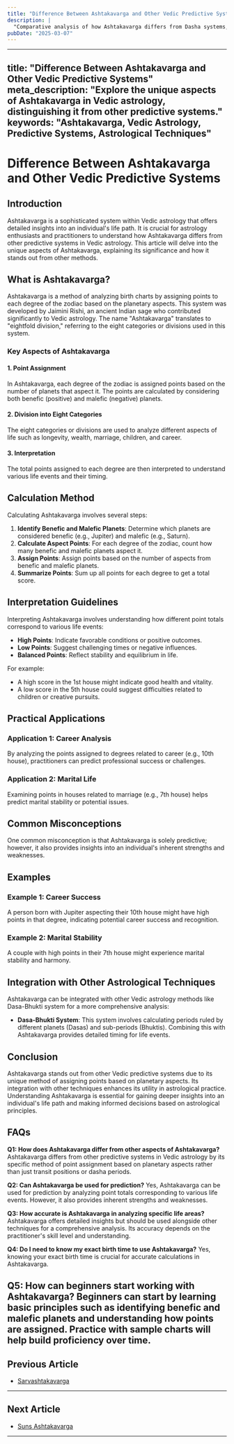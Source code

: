 ```yaml
---
title: "Difference Between Ashtakavarga and Other Vedic Predictive Systems"
description: |
  "Comparative analysis of how Ashtakavarga differs from Dasha systems,"
pubDate: "2025-03-07"
---
```


---
title: "Difference Between Ashtakavarga and Other Vedic Predictive Systems"
meta_description: "Explore the unique aspects of Ashtakavarga in Vedic astrology, distinguishing it from other predictive systems."
keywords: "Ashtakavarga, Vedic Astrology, Predictive Systems, Astrological Techniques"
---

# Difference Between Ashtakavarga and Other Vedic Predictive Systems

## Introduction

Ashtakavarga is a sophisticated system within Vedic astrology that offers detailed insights into an individual's life path. It is crucial for astrology enthusiasts and practitioners to understand how Ashtakavarga differs from other predictive systems in Vedic astrology. This article will delve into the unique aspects of Ashtakavarga, explaining its significance and how it stands out from other methods.

## What is Ashtakavarga?

Ashtakavarga is a method of analyzing birth charts by assigning points to each degree of the zodiac based on the planetary aspects. This system was developed by Jaimini Rishi, an ancient Indian sage who contributed significantly to Vedic astrology. The name "Ashtakavarga" translates to "eightfold division," referring to the eight categories or divisions used in this system.

### Key Aspects of Ashtakavarga

#### 1. **Point Assignment**
In Ashtakavarga, each degree of the zodiac is assigned points based on the number of planets that aspect it. The points are calculated by considering both benefic (positive) and malefic (negative) planets.

#### 2. **Division into Eight Categories**
The eight categories or divisions are used to analyze different aspects of life such as longevity, wealth, marriage, children, and career.

#### 3. **Interpretation**
The total points assigned to each degree are then interpreted to understand various life events and their timing.

## Calculation Method

Calculating Ashtakavarga involves several steps:

1. **Identify Benefic and Malefic Planets**: Determine which planets are considered benefic (e.g., Jupiter) and malefic (e.g., Saturn).
2. **Calculate Aspect Points**: For each degree of the zodiac, count how many benefic and malefic planets aspect it.
3. **Assign Points**: Assign points based on the number of aspects from benefic and malefic planets.
4. **Summarize Points**: Sum up all points for each degree to get a total score.

## Interpretation Guidelines

Interpreting Ashtakavarga involves understanding how different point totals correspond to various life events:

- **High Points**: Indicate favorable conditions or positive outcomes.
- **Low Points**: Suggest challenging times or negative influences.
- **Balanced Points**: Reflect stability and equilibrium in life.

For example:
- A high score in the 1st house might indicate good health and vitality.
- A low score in the 5th house could suggest difficulties related to children or creative pursuits.

## Practical Applications

### Application 1: **Career Analysis**
By analyzing the points assigned to degrees related to career (e.g., 10th house), practitioners can predict professional success or challenges.

### Application 2: **Marital Life**
Examining points in houses related to marriage (e.g., 7th house) helps predict marital stability or potential issues.

## Common Misconceptions

One common misconception is that Ashtakavarga is solely predictive; however, it also provides insights into an individual's inherent strengths and weaknesses.

## Examples

### Example 1: **Career Success**
A person born with Jupiter aspecting their 10th house might have high points in that degree, indicating potential career success and recognition.

### Example 2: **Marital Stability**
A couple with high points in their 7th house might experience marital stability and harmony.

## Integration with Other Astrological Techniques

Ashtakavarga can be integrated with other Vedic astrology methods like Dasa-Bhukti system for a more comprehensive analysis:

- **Dasa-Bhukti System**: This system involves calculating periods ruled by different planets (Dasas) and sub-periods (Bhuktis). Combining this with Ashtakavarga provides detailed timing for life events.

## Conclusion

Ashtakavarga stands out from other Vedic predictive systems due to its unique method of assigning points based on planetary aspects. Its integration with other techniques enhances its utility in astrological practice. Understanding Ashtakavarga is essential for gaining deeper insights into an individual's life path and making informed decisions based on astrological principles.

## FAQs

**Q1: How does Ashtakavarga differ from other aspects of Ashtakavarga?**
Ashtakavarga differs from other predictive systems in Vedic astrology by its specific method of point assignment based on planetary aspects rather than just transit positions or dasha periods.

**Q2: Can Ashtakavarga be used for prediction?**
Yes, Ashtakavarga can be used for prediction by analyzing point totals corresponding to various life events. However, it also provides inherent strengths and weaknesses.

**Q3: How accurate is Ashtakavarga in analyzing specific life areas?**
Ashtakavarga offers detailed insights but should be used alongside other techniques for a comprehensive analysis. Its accuracy depends on the practitioner's skill level and understanding.

**Q4: Do I need to know my exact birth time to use Ashtakavarga?**
Yes, knowing your exact birth time is crucial for accurate calculations in Ashtakavarga.

**Q5: How can beginners start working with Ashtakavarga?**
Beginners can start by learning basic principles such as identifying benefic and malefic planets and understanding how points are assigned. Practice with sample charts will help build proficiency over time.
---

## Previous Article
- [Sarvashtakavarga](170104_Sarvashtakavarga.md)

---

## Next Article
- [Suns Ashtakavarga](170201_Suns_Ashtakavarga.md)

---
